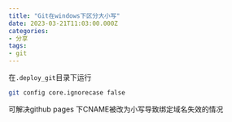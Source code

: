 ```yaml
---
title: "Git在windows下区分大小写"
date: 2023-03-21T11:03:00.000Z
categories:
- 分享
tags:
- git
---
```


在`.deploy_git`目录下运行
```bash
git config core.ignorecase false
```
可解决github pages 下CNAME被改为小写导致绑定域名失效的情况
